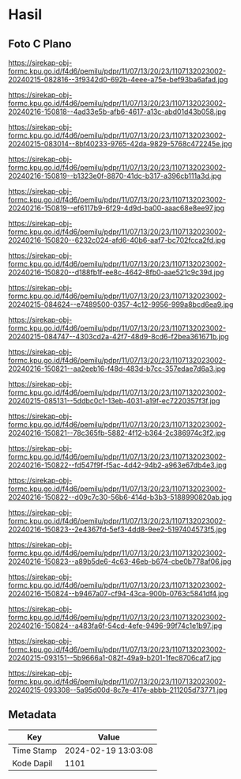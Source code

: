 # Hasil

## Foto C Plano

https://sirekap-obj-formc.kpu.go.id/f4d6/pemilu/pdpr/11/07/13/20/23/1107132023002-20240215-082816--3f9342d0-692b-4eee-a75e-bef93ba6afad.jpg

https://sirekap-obj-formc.kpu.go.id/f4d6/pemilu/pdpr/11/07/13/20/23/1107132023002-20240216-150818--4ad33e5b-afb6-4617-a13c-abd01d43b058.jpg

https://sirekap-obj-formc.kpu.go.id/f4d6/pemilu/pdpr/11/07/13/20/23/1107132023002-20240215-083014--8bf40233-9765-42da-9829-5768c472245e.jpg

https://sirekap-obj-formc.kpu.go.id/f4d6/pemilu/pdpr/11/07/13/20/23/1107132023002-20240216-150819--b1323e0f-8870-41dc-b317-a396cb111a3d.jpg

https://sirekap-obj-formc.kpu.go.id/f4d6/pemilu/pdpr/11/07/13/20/23/1107132023002-20240216-150819--ef6117b9-6f29-4d9d-ba00-aaac68e8ee97.jpg

https://sirekap-obj-formc.kpu.go.id/f4d6/pemilu/pdpr/11/07/13/20/23/1107132023002-20240216-150820--6232c024-afd6-40b6-aaf7-bc702fcca2fd.jpg

https://sirekap-obj-formc.kpu.go.id/f4d6/pemilu/pdpr/11/07/13/20/23/1107132023002-20240216-150820--d188fb1f-ee8c-4642-8fb0-aae521c9c39d.jpg

https://sirekap-obj-formc.kpu.go.id/f4d6/pemilu/pdpr/11/07/13/20/23/1107132023002-20240215-084624--e7489500-0357-4c12-9956-999a8bcd6ea9.jpg

https://sirekap-obj-formc.kpu.go.id/f4d6/pemilu/pdpr/11/07/13/20/23/1107132023002-20240215-084747--4303cd2a-42f7-48d9-8cd6-f2bea361671b.jpg

https://sirekap-obj-formc.kpu.go.id/f4d6/pemilu/pdpr/11/07/13/20/23/1107132023002-20240216-150821--aa2eeb16-f48d-483d-b7cc-357edae7d6a3.jpg

https://sirekap-obj-formc.kpu.go.id/f4d6/pemilu/pdpr/11/07/13/20/23/1107132023002-20240215-085131--5ddbc0c1-13eb-4031-a19f-ec7220357f3f.jpg

https://sirekap-obj-formc.kpu.go.id/f4d6/pemilu/pdpr/11/07/13/20/23/1107132023002-20240216-150821--78c365fb-5882-4f12-b364-2c386974c3f2.jpg

https://sirekap-obj-formc.kpu.go.id/f4d6/pemilu/pdpr/11/07/13/20/23/1107132023002-20240216-150822--fd547f9f-f5ac-4d42-94b2-a963e67db4e3.jpg

https://sirekap-obj-formc.kpu.go.id/f4d6/pemilu/pdpr/11/07/13/20/23/1107132023002-20240216-150822--d09c7c30-56b6-414d-b3b3-5188990820ab.jpg

https://sirekap-obj-formc.kpu.go.id/f4d6/pemilu/pdpr/11/07/13/20/23/1107132023002-20240216-150823--2e4367fd-5ef3-4dd8-9ee2-5197404573f5.jpg

https://sirekap-obj-formc.kpu.go.id/f4d6/pemilu/pdpr/11/07/13/20/23/1107132023002-20240216-150823--a89b5de6-4c63-46eb-b674-cbe0b778af06.jpg

https://sirekap-obj-formc.kpu.go.id/f4d6/pemilu/pdpr/11/07/13/20/23/1107132023002-20240216-150824--b9467a07-cf94-43ca-900b-0763c5841df4.jpg

https://sirekap-obj-formc.kpu.go.id/f4d6/pemilu/pdpr/11/07/13/20/23/1107132023002-20240216-150824--a483fa6f-54cd-4efe-9496-99f74c1e1b97.jpg

https://sirekap-obj-formc.kpu.go.id/f4d6/pemilu/pdpr/11/07/13/20/23/1107132023002-20240215-093151--5b9666a1-082f-49a9-b201-1fec8706caf7.jpg

https://sirekap-obj-formc.kpu.go.id/f4d6/pemilu/pdpr/11/07/13/20/23/1107132023002-20240215-093308--5a95d00d-8c7e-417e-abbb-211205d73771.jpg


## Metadata

| Key        | Value               |
| ---------- | ------------------- |
| Time Stamp | 2024-02-19 13:03:08 |
| Kode Dapil | 1101                |



